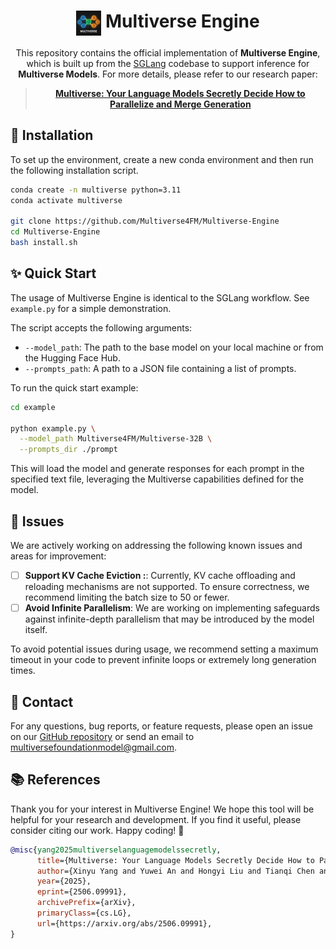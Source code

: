 <div align="center">
<h1><img src="assets/multiverse-logo.png" height="40px" align="top"/> Multiverse Engine
</h1>

This repository contains the official implementation of **Multiverse Engine**,  which is built up from the [SGLang](https://github.com/sgl-project/sglang/tree/357fb2dba5543a3b40607ac43acc2582331b930c) codebase to support inference for **Multiverse Models**. For more details, please refer to our research paper: 
>[**Multiverse: Your Language Models Secretly Decide How to Parallelize and Merge Generation**](https://arxiv.org/abs/2506.09991)


</div>

## 🚀 Installation

To set up the environment, create a new conda environment and then run the following installation script.

```bash
conda create -n multiverse python=3.11
conda activate multiverse

git clone https://github.com/Multiverse4FM/Multiverse-Engine
cd Multiverse-Engine
bash install.sh
```


## ✨ Quick Start

The usage of Multiverse Engine is identical to the SGLang workflow. See `example.py` for a simple demonstration.

The script accepts the following arguments:
* `--model_path`: The path to the base model on your local machine or from the Hugging Face Hub.
* `--prompts_path`: A path to a JSON file containing a list of prompts.

To run the quick start example:

```bash
cd example

python example.py \
  --model_path Multiverse4FM/Multiverse-32B \
  --prompts_dir ./prompt
```

This will load the model and generate responses for each prompt in the specified text file, leveraging the Multiverse capabilities defined for the model.



## 🚧 Issues

We are actively working on addressing the following known issues and areas for improvement:

* [ ]  **Support KV Cache Eviction :**: Currently, KV cache offloading and reloading mechanisms are not supported. To ensure correctness, we recommend limiting the batch size to 50 or fewer.
* [ ]  **Avoid Infinite Parallelism**: We are working on implementing safeguards against infinite-depth parallelism that may be introduced by the model itself.

To avoid potential issues during usage, we recommend setting a maximum timeout in your code to prevent infinite loops or extremely long generation times.

## 📧 Contact

For any questions, bug reports, or feature requests, please open an issue on our [GitHub repository](https://github.com/Multiverse4FM/Multiverse-Engine/issues) or send an email to multiversefoundationmodel@gmail.com.

## 📚 References

Thank you for your interest in Multiverse Engine! We hope this tool will be helpful for your research and development. If you find it useful, please consider citing our work. Happy coding! 🚀

```bibtex
@misc{yang2025multiverselanguagemodelssecretly,
      title={Multiverse: Your Language Models Secretly Decide How to Parallelize and Merge Generation}, 
      author={Xinyu Yang and Yuwei An and Hongyi Liu and Tianqi Chen and Beidi Chen},
      year={2025},
      eprint={2506.09991},
      archivePrefix={arXiv},
      primaryClass={cs.LG},
      url={https://arxiv.org/abs/2506.09991}, 
}
```